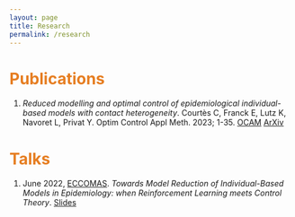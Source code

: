 ```yaml
---
layout: page
title: Research
permalink: /research
---
```


# <span style="color:#e67e22"> Publications </span>

1. *Reduced modelling and optimal control of epidemiological individual-based models with contact heterogeneity*. Courtès C, Franck E, Lutz K, Navoret L, Privat Y. Optim Control Appl Meth. 2023; 1-35. [OCAM](https://onlinelibrary.wiley.com/doi/10.1002/oca.2970) [ArXiv](https://arxiv.org/abs/2205.06539)

# <span style="color:#e67e22"> Talks </span>

1. June 2022, [ECCOMAS](https://www.eccomas2022.org/frontal/ProgSesion.asp?id=58). *Towards Model Reduction of Individual-Based Models in Epidemiology: when Reinforcement Learning meets Control Theory*. [Slides](https://seafile.unistra.fr/f/1dfbf032e3ff4e95893c/?dl=1)

